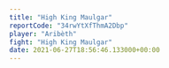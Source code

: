 ```yaml
---
title: "High King Maulgar"
reportCode: "34rwYtXfThmA2Dbp"
player: "Aribèth"
fight: "High King Maulgar"
date: 2021-06-27T18:56:46.133000+00:00
---
```

